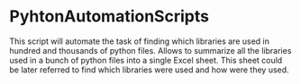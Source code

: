 # PyhtonAutomationScripts
This script will automate the task of finding which libraries are used in hundred and thousands of python files.  Allows to summarize all the libraries used in a bunch of python files into a single Excel sheet. This sheet could be later referred to find which libraries were used and how were they used.
